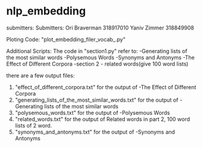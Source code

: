 # nlp_embedding
submitters:
Submitters: Ori Braverman 318917010
			Yaniv Zimmer 318849908

Ploting Code: "plot_embedding_filer_vocab_.py"

Additional Scripts:
The code in "section1.py" refer to:
-Generating lists of the most similar words
-Polysemous Words
-Synonyms and Antonyms
-The Effect of Different Corpora
-section 2 - related words(give 100 word lists)

there are a few output files:
1. "effect_of_different_corpora.txt" for the output of -The Effect of Different Corpora
2. "generating_lists_of_the_most_similar_words.txt" for the output of -Generating lists of the most similar words
3. "polysemous_words.txt" for the output of -Polysemous Words
4. "related_words.txt" for the output of Related words in part 2, 100 word lists of 2 word.
5. "synonyms_and_antonyms.txt" for the output of -Synonyms and Antonyms
